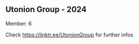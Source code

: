 Utonion Group - 2024
-------------
Member: 6

Check https://linktr.ee/UtonionGroup for further infos
